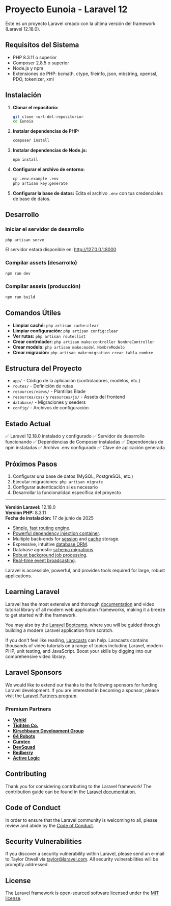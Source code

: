 # Proyecto Eunoia - Laravel 12

Este es un proyecto Laravel creado con la última versión del framework (Laravel 12.18.0).

## Requisitos del Sistema

- PHP 8.3.11 o superior
- Composer 2.8.5 o superior
- Node.js y npm
- Extensiones de PHP: bcmath, ctype, fileinfo, json, mbstring, openssl, PDO, tokenizer, xml

## Instalación

1. **Clonar el repositorio:**
   ```bash
   git clone <url-del-repositorio>
   cd Eunoia
   ```

2. **Instalar dependencias de PHP:**
   ```bash
   composer install
   ```

3. **Instalar dependencias de Node.js:**
   ```bash
   npm install
   ```

4. **Configurar el archivo de entorno:**
   ```bash
   cp .env.example .env
   php artisan key:generate
   ```

5. **Configurar la base de datos:**
   Edita el archivo `.env` con tus credenciales de base de datos.

## Desarrollo

### Iniciar el servidor de desarrollo
```bash
php artisan serve
```
El servidor estará disponible en: http://127.0.0.1:8000

### Compilar assets (desarrollo)
```bash
npm run dev
```

### Compilar assets (producción)
```bash
npm run build
```

## Comandos Útiles

- **Limpiar caché:** `php artisan cache:clear`
- **Limpiar configuración:** `php artisan config:clear`
- **Ver rutas:** `php artisan route:list`
- **Crear controlador:** `php artisan make:controller NombreController`
- **Crear modelo:** `php artisan make:model NombreModelo`
- **Crear migración:** `php artisan make:migration crear_tabla_nombre`

## Estructura del Proyecto

- `app/` - Código de la aplicación (controladores, modelos, etc.)
- `routes/` - Definición de rutas
- `resources/views/` - Plantillas Blade
- `resources/css/` y `resources/js/` - Assets del frontend
- `database/` - Migraciones y seeders
- `config/` - Archivos de configuración

## Estado Actual

✅ Laravel 12.18.0 instalado y configurado
✅ Servidor de desarrollo funcionando
✅ Dependencias de Composer instaladas
✅ Dependencias de npm instaladas
✅ Archivo .env configurado
✅ Clave de aplicación generada

## Próximos Pasos

1. Configurar una base de datos (MySQL, PostgreSQL, etc.)
2. Ejecutar migraciones: `php artisan migrate`
3. Configurar autenticación si es necesario
4. Desarrollar la funcionalidad específica del proyecto

---

**Versión Laravel:** 12.18.0  
**Versión PHP:** 8.3.11  
**Fecha de instalación:** 17 de junio de 2025

- [Simple, fast routing engine](https://laravel.com/docs/routing).
- [Powerful dependency injection container](https://laravel.com/docs/container).
- Multiple back-ends for [session](https://laravel.com/docs/session) and [cache](https://laravel.com/docs/cache) storage.
- Expressive, intuitive [database ORM](https://laravel.com/docs/eloquent).
- Database agnostic [schema migrations](https://laravel.com/docs/migrations).
- [Robust background job processing](https://laravel.com/docs/queues).
- [Real-time event broadcasting](https://laravel.com/docs/broadcasting).

Laravel is accessible, powerful, and provides tools required for large, robust applications.

## Learning Laravel

Laravel has the most extensive and thorough [documentation](https://laravel.com/docs) and video tutorial library of all modern web application frameworks, making it a breeze to get started with the framework.

You may also try the [Laravel Bootcamp](https://bootcamp.laravel.com), where you will be guided through building a modern Laravel application from scratch.

If you don't feel like reading, [Laracasts](https://laracasts.com) can help. Laracasts contains thousands of video tutorials on a range of topics including Laravel, modern PHP, unit testing, and JavaScript. Boost your skills by digging into our comprehensive video library.

## Laravel Sponsors

We would like to extend our thanks to the following sponsors for funding Laravel development. If you are interested in becoming a sponsor, please visit the [Laravel Partners program](https://partners.laravel.com).

### Premium Partners

- **[Vehikl](https://vehikl.com)**
- **[Tighten Co.](https://tighten.co)**
- **[Kirschbaum Development Group](https://kirschbaumdevelopment.com)**
- **[64 Robots](https://64robots.com)**
- **[Curotec](https://www.curotec.com/services/technologies/laravel)**
- **[DevSquad](https://devsquad.com/hire-laravel-developers)**
- **[Redberry](https://redberry.international/laravel-development)**
- **[Active Logic](https://activelogic.com)**

## Contributing

Thank you for considering contributing to the Laravel framework! The contribution guide can be found in the [Laravel documentation](https://laravel.com/docs/contributions).

## Code of Conduct

In order to ensure that the Laravel community is welcoming to all, please review and abide by the [Code of Conduct](https://laravel.com/docs/contributions#code-of-conduct).

## Security Vulnerabilities

If you discover a security vulnerability within Laravel, please send an e-mail to Taylor Otwell via [taylor@laravel.com](mailto:taylor@laravel.com). All security vulnerabilities will be promptly addressed.

## License

The Laravel framework is open-sourced software licensed under the [MIT license](https://opensource.org/licenses/MIT).
